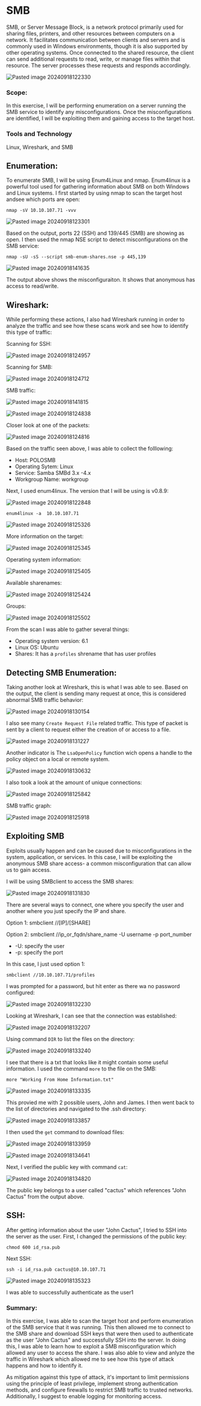# SMB

SMB, or Server Message Block, is a network protocol primarily used for sharing files, printers, and other resources between computers on a network. It facilitates communication between clients and servers and is commonly used in Windows environments, though it is also supported by other operating systems. Once connected to the shared resource, the client can send additional requests to read, write, or manage files within that resource. The server processes these requests and responds accordingly.

![Pasted image 20240918122330](https://github.com/user-attachments/assets/4e0401ee-d22c-49ca-ac2e-52c4f06f4b89)

### Scope:

In this exercise, I will be performing enumeration on a server running the SMB service to identify any misconfigurations. Once the misconfigurations are identified, I will be exploiting them and gaining access to the target host.  

### Tools and Technology
Linux, Wireshark, and SMB

## Enumeration:

To enumerate SMB, I will be using Enum4Linux and nmap. Enum4linux is a powerful tool used for gathering information about SMB on both Windows and Linux systems. I first started by using nmap to scan the target host andsee which ports are open:

```
nmap -sV 10.10.107.71 -vvv
```

![Pasted image 20240918123301](https://github.com/user-attachments/assets/5d83727c-9990-4484-b23c-ec0daa9bd1e3)

Based on the output, ports 22 (SSH) and 139/445 (SMB) are showing as open. I then used the nmap NSE script to detect misconfigurations on the SMB service:

```
nmap -sU -sS --script smb-enum-shares.nse -p 445,139
```

![Pasted image 20240918141635](https://github.com/user-attachments/assets/4ae32adf-7f00-4918-a81d-1b7192317bf5)

The output above shows the misconfiguraiton. It shows that anonymous has access to read/write. 

## Wireshark:

While performing these actions, I also had Wireshark running in order to analyze the traffic and see how these scans work and see how to identify this type of traffic:

Scanning for SSH:

![Pasted image 20240918124957](https://github.com/user-attachments/assets/1c598dc8-d57e-4c49-906a-cc27b18e0fb7)

Scanning for SMB:

![Pasted image 20240918124712](https://github.com/user-attachments/assets/b8bf4ef8-15ba-4580-846b-523712e1e985)

SMB traffic:

![Pasted image 20240918141815](https://github.com/user-attachments/assets/262b3c5b-82be-4950-99f7-b87ec472fc50)

![Pasted image 20240918124838](https://github.com/user-attachments/assets/4ce78237-67b5-44b3-b63d-91cbffdaa3f0)

Closer look at one of the packets:

![Pasted image 20240918124816](https://github.com/user-attachments/assets/8ace7923-82d3-4e29-bdc9-8b275bf2b927)

Based on the traffic seen above, I was able to collect the folllowing:

+ Host: POLOSMB
+ Operating Sytem: Linux
+ Service: Samba SMBd 3.x -4.x
+ Workgroup Name: workgroup

Next, I used enum4linux. The version that I will be using is v0.8.9:

![Pasted image 20240918122848](https://github.com/user-attachments/assets/349b4c5b-f424-404b-be1b-1b6a11ee7b54)

```
enum4linux -a  10.10.107.71
```

![Pasted image 20240918125326](https://github.com/user-attachments/assets/0ceb4001-aeae-44b9-b429-268f0175ec44)

More information on the target:

![Pasted image 20240918125345](https://github.com/user-attachments/assets/c6fbc759-1622-4a5c-811f-c43f4d0938db)

Operating system information:

![Pasted image 20240918125405](https://github.com/user-attachments/assets/a10f7bec-485b-42f8-bf0e-a2acbb87cf05)

Available sharenames:

![Pasted image 20240918125424](https://github.com/user-attachments/assets/d01175f4-b693-4006-bd04-379b03893568)

Groups:

![Pasted image 20240918125502](https://github.com/user-attachments/assets/74a21ab1-5bb3-4596-b668-c4c99452a234)

From the scan I was able to gather several things:

+ Operating system version: 6.1
+ Linux OS: Ubuntu
+ Shares: It has a `profiles` shrename that has user profiles

## Detecting SMB Enumeration:

Taking another look at Wireshark, this is what I was able to see. Based on the output, the client is sending many request at once, this is considered abnormal SMB traffic behavior:

![Pasted image 20240918130154](https://github.com/user-attachments/assets/c9040af2-158f-4fcf-ac4a-b9700637894c)

I also see many `Create Request File` related traffic. This type of packet is sent by a client to request either the creation of or access to a file. 

![Pasted image 20240918131227](https://github.com/user-attachments/assets/d741377b-d810-481e-932f-5bf59595c535)

Another indicator is The `LsaOpenPolicy` function wich opens a handle to the policy object on a local or remote system.

![Pasted image 20240918130632](https://github.com/user-attachments/assets/c2e2b9ed-27d9-4e97-be01-6bf6c87ea09d)

I also took a look at the amount of unique connections:

![Pasted image 20240918125842](https://github.com/user-attachments/assets/6a7aa08b-21e4-4647-945b-52bb7b4453e7)

SMB traffic graph:

![Pasted image 20240918125918](https://github.com/user-attachments/assets/11bdbf44-07de-41e4-a218-605a96a83871)

## Exploiting SMB

Exploits usually happen and can be caused due to misconfigurations in the system, application, or services. In this case, I will be exploiting the anonymous SMB share access- a common misconfiguration that can allow us to gain access.

I will be using SMBclient to access the SMB shares:

![Pasted image 20240918131830](https://github.com/user-attachments/assets/7a5a7496-a5a4-4ee4-a09f-e641ced903e6)

There are several ways to connect, one where you specify the user and another where you just specify the IP and share. 

Option 1: smbclient //[IP]/[SHARE]

Option 2: smbclient //ip_or_fqdn/share_name -U username -p port_number
+ -U: specify the user
+ -p: specify the port

In this case, I just used option 1:

```
smbclient //10.10.107.71/profiles
```

I was prompted for a password, but hit enter as there wa no password configured:

![Pasted image 20240918132230](https://github.com/user-attachments/assets/2f7447e7-fb02-44b8-be47-e2876a3eb098)

Looking at Wireshark, I can see that the connection was established:

![Pasted image 20240918132207](https://github.com/user-attachments/assets/6d1a6709-89a7-4316-85de-ea58ef58f287)

Using command `DIR` to list the files on the directory:

![Pasted image 20240918133240](https://github.com/user-attachments/assets/84ddb6d9-d6e7-4e40-8dda-01552ce61ffd)

I see that there is a txt that looks like it might contain some useful information. I used the command `more` to the file on the SMB:

```
more "Working From Home Information.txt"
```

![Pasted image 20240918133335](https://github.com/user-attachments/assets/3c38dea6-ffab-4556-b283-7ba802035730)

This provied me with 2 possible users, John and James. I then went back to the list of directories and navigated to the .ssh directory:

![Pasted image 20240918133857](https://github.com/user-attachments/assets/8d924766-444e-45a5-a399-ae675497b654)

I then used the `get` command to download files:

![Pasted image 20240918133959](https://github.com/user-attachments/assets/2b09d34f-04b8-4b89-88bb-53b8a11f61a5)

![Pasted image 20240918134641](https://github.com/user-attachments/assets/902d71f4-af36-49ba-b5bc-70c5753623d6)

Next, I verified the public key with command `cat`:

![Pasted image 20240918134820](https://github.com/user-attachments/assets/f5a0052f-a4c4-4ce5-bca3-0ae955bbbdf2)

The public key belongs to a user called "cactus" which references "John Cactus" from the output above.

## SSH:

After getting information about the user "John Cactus", I tried to SSH into the server as the user. First, I changed the permissions of the public key: 

```
chmod 600 id_rsa.pub
```

Next SSH:

```
ssh -i id_rsa.pub cactus@10.10.107.71
```

![Pasted image 20240918135323](https://github.com/user-attachments/assets/009a2270-c983-4735-8a25-2d2027ab974c)

I was able to successfully authenticate as the user1

### Summary:

In this exercise, I was able to scan the target host and perform enumeration of the SMB service that it was running. This then allowed me to connect to the SMB share and download SSH keys that were then used to authenticate as the user "John Cactus" and successfully SSH into the server. In doing this, I was able to learn how to exploit a SMB misconfiguration which allowed any user to access the share. I was also able to view and anlyze the traffic in Wireshark which allowed me to see how this type of attack happens and how to identify it. 

As mitigation against this type of attack, it's important to limit permissions using the principle of least privilege, implement strong authentication methods, and configure firewalls to restrict SMB traffic to trusted networks. Additionally, I suggest to enable logging for monitoring access. 

